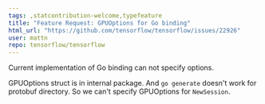```yaml
---
tags: ,statcontribution-welcome,typefeature
title: "Feature Request: GPUOptions for Go binding"
html_url: "https://github.com/tensorflow/tensorflow/issues/22926"
user: mattn
repo: tensorflow/tensorflow
---
```


Current implementation of Go binding can not specify options.

GPUOptions struct is in internal package. And `go generate` doesn't work for protobuf directory. So we can't specify GPUOptions for `NewSession`.
